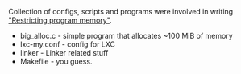 Collection of configs, scripts and programs were involved in writing
["Restricting program memory"][restrict-memory].

* big_alloc.c - simple program that allocates ~100 MiB of memory
* lxc-my.conf - config for LXC
* linker - Linker related stuff
* Makefile - you guess.


[restrict-memory]: http://avd.reduct.ru/programming/restrict-memory.html
